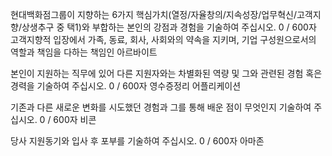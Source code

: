 현대백화점그룹이 지향하는 6가지 핵심가치(열정/자율창의/지속성장/업무혁신/고객지향/상생추구 중 택1)와 부합하는 본인의 강점과 경험을 기술하여 주십시오. 0 / 600자
고객지향적 입장에서 가족, 동료, 회사, 사회와의 약속을 지키며, 기업 구성원으로서의 역할과 책임을 다하는 책임인
아르바이트

본인이 지원하는 직무에 있어 다른 지원자와는 차별화된 역량 및 그와 관련된 경험 혹은 경력을 기술하여 주십시오. 0 / 600자
영수증정리 어플리케이션

기존과 다른 새로운 변화를 시도했던 경험과 그를 통해 배운 점이 무엇인지 기술하여 주십시오. 0 / 600자
비콘 

당사 지원동기와 입사 후 포부를 기술하여 주십시오. 0 / 600자
아마존
